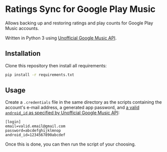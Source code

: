 # Ratings Sync for Google Play Music

Allows backing up and restoring ratings and play counts for Google Play Music accounts.

Written in Python 3 using [Unofficial Google Music API][gmusicapi].

[gmusicapi]: https://github.com/simon-weber/gmusicapi

## Installation

Clone this repository then install all requirements:

```bash
pip install -r requirements.txt
```

## Usage

Create a `.credentials` file in the same directory as the scripts containing the account's e-mail address, a generated app password, and [a valid `android_id` as specified by Unofficial Google Music API][android_id]:

```
[login]
email=valid.email@gmail.com
password=abcdefghijklmnop
android_id=1234567890abcdef
```

Once this is done, you can then run the script of your choosing.

[android_id]: http://unofficial-google-music-api.readthedocs.io/en/latest/reference/mobileclient.html#gmusicapi.clients.Mobileclient.login
